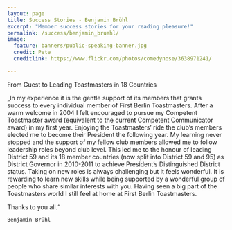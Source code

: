 ```yaml
---
layout: page
title: Success Stories - Benjamin Brühl
excerpt: "Member success stories for your reading pleasure!"
permalink: /success/benjamin_bruehl/
image:
  feature: banners/public-speaking-banner.jpg
  credit: Pete
  creditlink: https://www.flickr.com/photos/comedynose/3638971241/

---
```


From Guest to Leading Toastmasters in 18 Countries
       
„In my experience it is the gentle support of its members that grants success to every individual member of First Berlin Toastmasters. After a warm welcome in 2004 I felt encouraged to pursue my Competent Toastmaster award (equivalent to the current Competent Communicator award) in my first year. Enjoying the Toastmasters’ ride the club’s members elected me to become their President the following year. My learning never stopped and the support of my fellow club members allowed me to follow leadership roles beyond club level. This led me to the honour of leading District 59 and its 18 member countries (now split into District 59 and 95) as District Governor in 2010-2011 to achieve President’s Distinguished District status. Taking on new roles is always challenging but it feels wonderful. It is rewarding to learn new skills while being supported by a wonderful group of people who share similar interests with you. Having seen a big part of the Toastmasters world I still feel at home at First Berlin Toastmasters. 

Thanks to you all.“

	Benjamin Brühl
